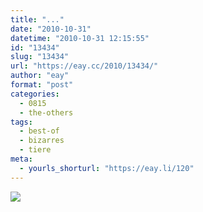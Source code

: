 ```yaml
---
title: "..."
date: "2010-10-31"
datetime: "2010-10-31 12:15:55"
id: "13434"
slug: "13434"
url: "https://eay.cc/2010/13434/"
author: "eay"
format: "post"
categories:
  - 0815
  - the-others
tags:
  - best-of
  - bizarres
  - tiere
meta:
  - yourls_shorturl: "https://eay.li/120"
---
```


![](https://eay.cc/uploads/2010/strassestrassestrassegans.jpg)
